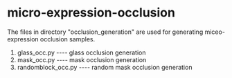 # micro-expression-occlusion
The files in directory "occlusion_generation" are used for generating miceo-expression occlusion samples.
1. glass_occ.py ---- glass occlusion generation
2. mask_occ.py  ---- mask occlusion generation
3. randomblock_occ.py ---- random mask occlusion generation
